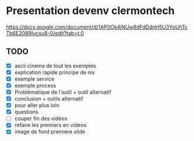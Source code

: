 # Presentation devenv clermontech

https://docs.google.com/document/d/1AP0Ok4jNUw8dFdDdnH5U3YoUhTcTb6E2089Ivcsu8-0/edit?tab=t.0

## TODO


- [x] ascii cinema de tout les exemples
- [x] explication rapide principe de nix
- [x] exemple service
- [x] exemple process
- [x] Problématique de l'outil + outil alternatif
- [x] conclusion + outils alternatif
- [x] pour aller plus loin
- [x] questions
- [ ] couper fin des vidéos
- [x] refaire les premiers en videos
- [x] image de fond premiere slide
